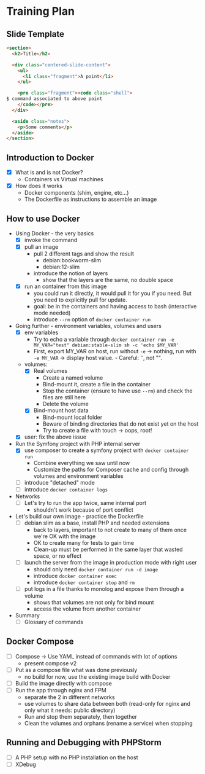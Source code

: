 # Training Plan

## Slide Template

```html
<section>
  <h2>Title</h2>

  <div class="centered-slide-content">
    <ul>
      <li class="fragment">A point</li>
    </ul>

    <pre class="fragment"><code class="shell">
$ command associated to above point
    </code></pre>
  </div>

  <aside class="notes">
    <p>Some comments</p>
  </aside>
</section>
```

## Introduction to Docker

- [x] What is and is not Docker?
  - Containers vs Virtual machines
- [x] How does it works
  - Docker components (shim, engine, etc...)
  - The Dockerfile as instructions to assemble an image

## How to use Docker

- Using Docker - the very basics
  - [x] invoke the command
  - [x] pull an image
    - pull 2 different tags and show the result
      - debian:bookworm-slim
      - debian:12-slim
    - introduce the notion of layers
      - show that the layers are the same, no double space
  - [x] run an container from this image
    - you could run it directly, it would pull it for you if you need. But you need to explicitly pull for update.
    - goal: be in the containers and having access to bash (interactive mode needed)
    - introduce `--rm` option of `docker container run`
- Going further - environment variables, volumes and users
  - [x] env variables
    - Try to echo a variable through `docker container run -e MY_VAR="test" debian:stable-slim sh -c 'echo $MY_VAR'`
    - First, export MY_VAR on host, run without `-e` → nothing, run with `-e MY_VAR` → display host value. - Careful: '', not "".
  - volumes:
    - [x] Real volumes
      - Create a named volume
      - Bind-mount it, create a file in the container
      - Stop the container (ensure to have use `--rm`) and check the files are still here
      - Delete the volume
    - [x] Bind-mount host data
      - Bind-mount local folder
      - Beware of binding directories that do not exist yet on the host
      - Try to create a file with touch → oops, root!
  - [x] user: fix the above issue
- Run the Symfony project with PHP internal server
  - [x] use composer to create a symfony project with `docker container run`
    - Combine everything we saw until now
    - Customize the paths for Composer cache and config through volumes and environment variables
  - [ ] introduce "detached" mode
  - [ ] introduce `docker container logs`
- Networks
  - [ ] Let's try to run the app twice, same internal port
    - shouldn't work because of port conflict
- Let's build our own image - practice the Dockerfile
  - [ ] debian slim as a base, install PHP and needed extensions
    - back to layers, important to not create to many of them once we're OK with the image
    - OK to create many for tests to gain time
    - Clean-up must be performed in the same layer that wasted space, or no effect
  - [ ] launch the server from the image in production mode with right user
    - should only need `docker container run -d image`
    - introduce `docker container exec`
    - introduce `docker container stop` and `rm`
  - [ ] put logs in a file thanks to monolog and expose them through a volume
    - shows that volumes are not only for bind mount
    - access the volume from another container
- Summary
  - [ ] Glossary of commands

## Docker Compose

- [ ] Compose → Use YAML instead of commands with lot of options
  - present compose v2
- [ ] Put as a compose file what was done previously
  - no build for now, use the existing image build with Docker
- [ ] Build the image directly with compose
- [ ] Run the app through nginx and FPM
  - separate the 2 in different networks
  - use volumes to share data between both (read-only for nginx and only what it needs: public directory)
  - Run and stop them separately, then together
  - Clean the volumes and orphans (rename a service) when stopping

## Running and Debugging with PHPStorm

- [ ] A PHP setup with no PHP installation on the host
- [ ] XDebug
